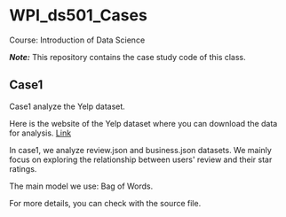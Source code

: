 # WPI_ds501_Cases

Course: Introduction of Data Science 

<b><i>Note:</i></b> This repository contains the case study code of this class.

## Case1 

Case1 analyze the Yelp dataset. 

Here is the website of the Yelp dataset where you can download the data for analysis. [Link](https://www.yelp.com/dataset/challenge)

In case1, we analyze review.json and business.json datasets. We mainly focus on exploring the relationship between users' review and their star ratings.

The main model we use: Bag of Words. 

For more details, you can check with the source file.
